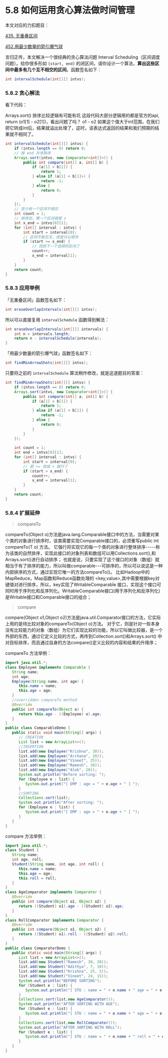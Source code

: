 # 5.8 如何运用贪心算法做时间管理

本文对应的力扣题目：

[435. 无重叠区间](https://leetcode-cn.com/problems/non-overlapping-intervals/)

[452.用最少数量的箭引爆气球](https://leetcode-cn.com/problems/minimum-number-of-arrows-to-burst-balloons)

言归正传，本文解决一个很经典的贪心算法问题 Interval Scheduling（区间调度问题）。给你很多形如 `[start, end]` 的闭区间，请你设计一个算法，**算出这些区间中最多有几个互不相交的区间**。函数签名如下：

```java
int intervalSchedule(int[][] intvs);
```

### 5.8.2 贪心解法

看下代码：

Arrays.sort() 排序比较逻辑有可能有坑 这段代码大部分逻辑用的都是官方的api, return (o1[1] - o2[1])，看出问题了吗？ o1 - o2
如果这个值大于int范围，在我们把它转成int后，结果就溢出处理了，这时，该表达式返回的结果和我们预期的结果就不相同了。

```java
int intervalSchedule(int[][] intvs) {
    if (intvs.length == 0) return 0;
    // 按 end 升序排序
    Arrays.sort(intvs, new Comparator<int[]>() {
        public int compare(int[] a, int[] b) {
            if (a[1] > b[1]) {
                return 1;
            } else if (a[1] < b[1]>) {
                return -1;
            } else {
                return 0;
            }
        }
    });
    // 至少有一个区间不相交
    int count = 1;
    // 排序后，第一个区间就是 x
    int x_end = intvs[0][1];
    for (int[] interval : intvs) {
        int start = interval[0];
        // 区间不能交叉，但是可以相邻
        if (start >= x_end) {
            // 找到下一个选择的区间了
            count++;
            x_end = interval[1];
        }
    }
    return count;
}
```

### 5.8.3 应用举例

「无重叠区间」函数签名如下：

```java
int eraseOverlapIntervals(int[][] intvs);
```

所以可以直接复用 `intervalSchedule` 函数得到解法：

```java
int eraseOverlapIntervals(int[][] intervals) {
    int n = intervals.length;
    return n - intervalSchedule(intervals);
}
```

「用最少数量的箭引爆气球」函数签名如下：

```java
int findMinArrowShots(int[][] intvs);
```

只要将之前的 `intervalSchedule` 算法稍作修改，就是这道题目的答案：

```java
int findMinArrowShots(int[][] intvs) {
    if (intvs.length == 0) return 0;
    Arrays.sort(intvs, new Comparator<int[]>() {
        public int compare(int[] a, int[] b) {
            if (a[1] > b[1]) {
                return 1;
            } else if (a[1] < b[1]) {
                return -1;
            } else {
                return 0;
            }
        }
    });
    
    int count = 1;
    int end = intvs[0][1];
    for (int[] interval : intvs) {
        int start = interval[0];
        // 把 >= 改成 > 就行了
        if (start > x_end) {
            count++;
            x_end = interval[1];
        }
    }
    return count;
}
```

### 5.8.4 扩展延伸

> compareTo

compareTo(Object o)方法是java.lang.Comparable<T>接口中的方法，当需要对某个类的对象进行排序时，该类需要实现Comparable<T>接口的，必须重写public int compareTo(T o)
方法。 它强行将实现它的每一个类的对象进行整体排序-----称为该类的自然排序，实现此接口的对象列表和数组可以用Collections.sort(),和Arrays.sort()进行自动排序；
也就是说，只要实现了这个接口的对象（数组）就相当于有了排序的能力，所以叫做comparable---可排序的，所以可以说这是一种内部排序的方式，通过实现它唯一的方法compareTo()。
比如Hadoop中的MapReduce，Map函数和Reduce函数处理的 <key,value>,其中需要根据key对键值对进行排序，所以，key实现了WritableComparable<T>
接口，实现这个接口可同时用于序列化和反序列化。WritableComparable<T>接口(用于序列化和反序列化)是Writable接口和Comparable<T>接口的组合；

> compare

compare(Object o1,Object o2)方法是java.util.Comparator<T>接口的方法，它实际上用的是待比较对象的compareTo(Object o)方法。
对于它，则是针对一些本身没有比较能力的对象（数组）为它们实现比较的功能，所以它叫做比较器，是一个外部的东西，通过它定义比较的方式，再传到Collection.sort()和Arrays.sort()
中对目标排序，而且通过自身的方法compare()定义比较的内容和结果的升降序；

compareTo 方法举例：

```java
import java.util.*;
class Employee implements Comparable {
   String name;
   int age;
   Employee(String name, int age) {
      this.name = name;
      this.age = age;
   }
   //overridden compareTo method
   @Override
   public int compareTo(Object o) {
      return this.age - ((Employee) o).age;
   }
}
public class ComparableDemo {
   public static void main(String[] args) {
      // CREATION
      List list = new ArrayList<>();
      //INSERTION
      list.add(new Employee("Krishna", 30));
      list.add(new Employee("Archana", 28));
      list.add(new Employee("Vineet", 25));
      list.add(new Employee("Ramesh", 38));
      list.add(new Employee("Alok", 28));
      System.out.println("Before sorting: ");
      for (Employee e : list) {
         System.out.print("[ EMP : age = " + e.age + " ] ");
      }
      //SORTING
      Collections.sort(list);
      System.out.println("After sorting: ");
      for (Employee e : list) {
         System.out.print("[ EMP : age = " + e.age + " ] ");
      }
   }
}
```

compare 方法举例：

```java
import java.util.*;
class Student {
   String name;
   int age, roll;
   Student(String name, int age, int roll) {
      this.name = name;
      this.age = age;
      this.roll = roll;
   }
}
class AgeComparator implements Comparator {
   @Override
   public int compare(Object o1, Object o2) {
      return ((Student) o1).age - ((Student) o2).age;
   }
}
class RollComparator implements Comparator {
   @Override
   public int compare(Object o1, Object o2) {
      return ((Student) o1).roll - ((Student) o2).roll;
   }
}
public class ComparatorDemo {
   public static void main(String[] args) {
      List list = new ArrayList<>();
      list.add(new Student("Ramesh", 30, 20));
      list.add(new Student("Adithya", 7, 10));
      list.add(new Student("Krishna", 25, 5));
      list.add(new Student("Vineet", 24, 15));
      System.out.println("BEFORE SORTING");
      for (Student e : list) {
         System.out.println("[ STU : name = " + e.name + " age = " + e.age + " roll = " + e.roll + "]");
      }
      Collections.sort(list,new AgeComparator());
      System.out.println("AFTER SORTING WITH AGE");
      for (Student e : list) {
         System.out.println("[ STU : name = " + e.name + " age = " + e.age + " ]");
      }
      Collections.sort(list,new RollComparator());
      System.out.println("AFTER SORTING WITH ROLL");
      for (Student e : list) {
         System.out.println("[ STU : name = " + e.name + " roll = " + e.roll + " ]");
      }
   }
}
```